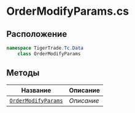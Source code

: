 
# OrderModifyParams.cs
## Расположение
```csharp
namespace TigerTrade.Tc.Data  
    class OrderModifyParams
```

## Методы
| Название | Описание |
| --- | --- |
| [`OrderModifyParams`](./metody/OrderModifyParams.md) | *Описание* |
